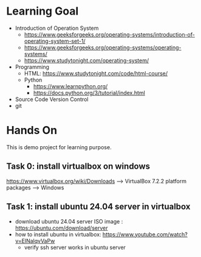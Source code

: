 # Learning Goal
- Introduction of Operation System
  - https://www.geeksforgeeks.org/operating-systems/introduction-of-operating-system-set-1/
  - https://www.geeksforgeeks.org/operating-systems/operating-systems/
  - https://www.studytonight.com/operating-system/
- Programming
  - HTML: https://www.studytonight.com/code/html-course/
  - Python
    -  https://www.learnpython.org/
    -  https://docs.python.org/3/tutorial/index.html
-  Source Code Version Control
  -  git

# Hands On
This is demo project for learning purpose. 
## Task 0: install virtualbox on windows
https://www.virtualbox.org/wiki/Downloads --> VirtualBox 7.2.2 platform packages --> Windows

## Task 1: install ubuntu 24.04 server in virtualbox
- download ubuntu 24.04 server ISO image : https://ubuntu.com/download/server
- how to install ubuntu in virtualbox: https://www.youtube.com/watch?v=ElNalqvVaPw
  - verify ssh server works in ubuntu server
